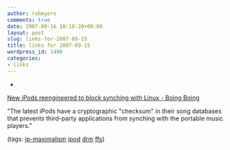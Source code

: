 ```yaml
---
author: robmyers
comments: true
date: 2007-09-16 10:18:20+00:00
layout: post
slug: links-for-2007-09-15
title: links for 2007-09-15
wordpress_id: 1490
categories:
- links
---
```


  

  *   


[New iPods reengineered to block synching with Linux - Boing Boing](http://www.boingboing.net/2007/09/14/new-ipods-reengineer.html)

  


"The latest iPods have a cryptographic "checksum" in their song databases that prevents third-party applications from synching with the portable music players."

  


(tags: [ip-maximalism](http://del.icio.us/robmyers/ip-maximalism) [ipod](http://del.icio.us/robmyers/ipod) [drm](http://del.icio.us/robmyers/drm) [ffs](http://del.icio.us/robmyers/ffs))

  

  
  



